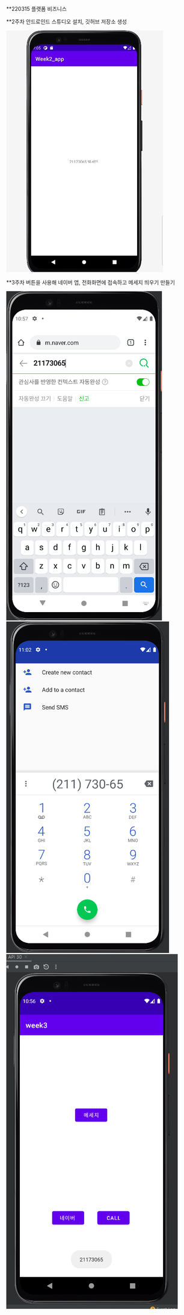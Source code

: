 **220315 플랫폼 비즈니스

**2주차
안드로인드 스튜디오 설치, 깃허브 저장소 생성


<img width="" height="" src="./pic/220315.JPG"></img>


**3주차
버튼을 사용해 네이버 앱, 전화화면에 접속하고 메세지 띄우기 만들기 



<img width="" height="" src="./pic/naver.png"></img>
<img width="" height="" src="./pic/call.png"></img>
<img width="" height="" src="./pic/message.png"></img>


